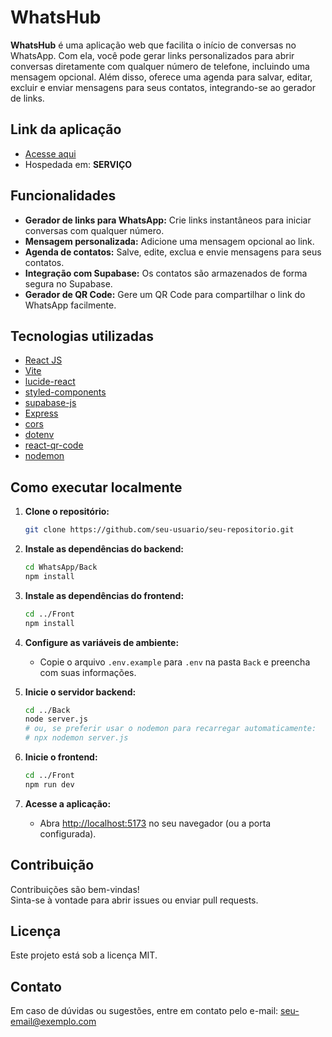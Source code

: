 # WhatsHub

**WhatsHub** é uma aplicação web que facilita o início de conversas no WhatsApp. Com ela, você pode gerar links personalizados para abrir conversas diretamente com qualquer número de telefone, incluindo uma mensagem opcional. Além disso, oferece uma agenda para salvar, editar, excluir e enviar mensagens para seus contatos, integrando-se ao gerador de links.

## Link da aplicação

- [Acesse aqui](LINK)
- Hospedada em: **SERVIÇO**

## Funcionalidades

- **Gerador de links para WhatsApp:** Crie links instantâneos para iniciar conversas com qualquer número.
- **Mensagem personalizada:** Adicione uma mensagem opcional ao link.
- **Agenda de contatos:** Salve, edite, exclua e envie mensagens para seus contatos.
- **Integração com Supabase:** Os contatos são armazenados de forma segura no Supabase.
- **Gerador de QR Code:** Gere um QR Code para compartilhar o link do WhatsApp facilmente.

## Tecnologias utilizadas

- [React JS](https://react.dev/)
- [Vite](https://vitejs.dev/)
- [lucide-react](https://lucide.dev/)
- [styled-components](https://styled-components.com/)
- [supabase-js](https://supabase.com/)
- [Express](https://expressjs.com/)
- [cors](https://www.npmjs.com/package/cors)
- [dotenv](https://www.npmjs.com/package/dotenv)
- [react-qr-code](https://github.com/rosskhanas/react-qr-code)
- [nodemon](https://www.npmjs.com/package/nodemon)

## Como executar localmente

1. **Clone o repositório:**
   ```bash
   git clone https://github.com/seu-usuario/seu-repositorio.git
   ```

2. **Instale as dependências do backend:**
   ```bash
   cd WhatsApp/Back
   npm install
   ```

3. **Instale as dependências do frontend:**
   ```bash
   cd ../Front
   npm install
   ```

4. **Configure as variáveis de ambiente:**
   - Copie o arquivo `.env.example` para `.env` na pasta `Back` e preencha com suas informações.

5. **Inicie o servidor backend:**
   ```bash
   cd ../Back
   node server.js
   # ou, se preferir usar o nodemon para recarregar automaticamente:
   # npx nodemon server.js
   ```

6. **Inicie o frontend:**
   ```bash
   cd ../Front
   npm run dev
   ```

7. **Acesse a aplicação:**
   - Abra [http://localhost:5173](http://localhost:5173) no seu navegador (ou a porta configurada).

## Contribuição

Contribuições são bem-vindas!  
Sinta-se à vontade para abrir issues ou enviar pull requests.

## Licença

Este projeto está sob a licença MIT.

## Contato

Em caso de dúvidas ou sugestões, entre em contato pelo e-mail: [seu-email@exemplo.com](mailto:seu-email@exemplo.com)


